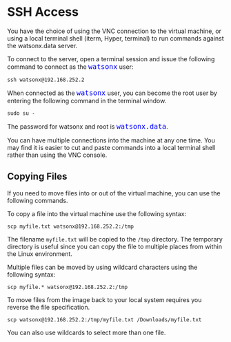 # SSH Access

You have the choice of using the VNC connection to the virtual machine, or using a local terminal shell (iterm, Hyper, terminal) to run commands against the watsonx.data server.

To connect to the server, open a terminal session and issue the following command to connect as the <code style="color:blue;font-size:medium;">watsonx</code> user:

```
ssh watsonx@192.168.252.2
```

When connected as the <code style="color:blue;font-size:medium;">watsonx</code> user, you can become the root user by entering the following command in the terminal window.
```
sudo su -
```

The password for watsonx and root is <code style="color:blue;font-size:medium;">watsonx.data</code>. 

You can have multiple connections into the machine at any one time. You may find it is easier to cut and paste commands into a local terminal shell rather than using the VNC console.

## Copying Files

If you need to move files into or out of the virtual machine, you can use the following commands.

To copy a file into the virtual machine use the following syntax:

```
scp myfile.txt watsonx@192.168.252.2:/tmp
```

The filename `myfile.txt` will be copied to the `/tmp` directory. The temporary directory is useful since you can copy the file to multiple places from within the Linux environment.

Multiple files can be moved by using wildcard characters using the following syntax:

```
scp myfile.* watsonx@192.168.252.2:/tmp
```

To move files from the image back to your local system requires you reverse the file specification.

```
scp watsonx@192.168.252.2:/tmp/myfile.txt /Downloads/myfile.txt
```

You can also use wildcards to select more than one file.